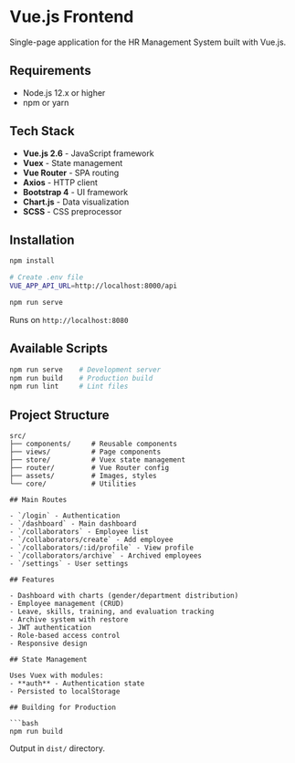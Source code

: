 # Vue.js Frontend

Single-page application for the HR Management System built with Vue.js.

## Requirements

- Node.js 12.x or higher
- npm or yarn

## Tech Stack

- **Vue.js 2.6** - JavaScript framework
- **Vuex** - State management
- **Vue Router** - SPA routing
- **Axios** - HTTP client
- **Bootstrap 4** - UI framework
- **Chart.js** - Data visualization
- **SCSS** - CSS preprocessor

## Installation

```bash
npm install

# Create .env file
VUE_APP_API_URL=http://localhost:8000/api

npm run serve
```

Runs on `http://localhost:8080`

## Available Scripts

```bash
npm run serve    # Development server
npm run build    # Production build
npm run lint     # Lint files
```

## Project Structure

```
src/
├── components/     # Reusable components
├── views/          # Page components
├── store/          # Vuex state management
├── router/         # Vue Router config
├── assets/         # Images, styles
└── core/           # Utilities

## Main Routes

- `/login` - Authentication
- `/dashboard` - Main dashboard
- `/collaborators` - Employee list
- `/collaborators/create` - Add employee
- `/collaborators/:id/profile` - View profile
- `/collaborators/archive` - Archived employees
- `/settings` - User settings

## Features

- Dashboard with charts (gender/department distribution)
- Employee management (CRUD)
- Leave, skills, training, and evaluation tracking
- Archive system with restore
- JWT authentication
- Role-based access control
- Responsive design

## State Management

Uses Vuex with modules:
- **auth** - Authentication state
- Persisted to localStorage

## Building for Production

```bash
npm run build
```

Output in `dist/` directory.

